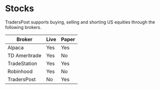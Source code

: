 # Stocks

TradersPost supports buying, selling and shorting US equities through the following brokers.

| Broker        | Live | Paper |
| ------------- | ---- | ----- |
| Alpaca        | Yes  | Yes   |
| TD Ameritrade | Yes  | No    |
| TradeStation  | Yes  | Yes   |
| Robinhood     | Yes  | No    |
| TradersPost   | No   | Yes   |
